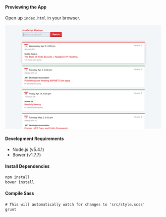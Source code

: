 #### Previewing the App
Open up `index.html` in your browser.

![A preview of the app](screenshot.png)

#### Development Requirements
- Node.js (v5.4.1)
- Bower (v1.7.7)

#### Install Dependencies
```shell
npm install
bower install
```

#### Compile Sass
```shell
# This will automatically watch for changes to 'src/style.scss'
grunt
```
